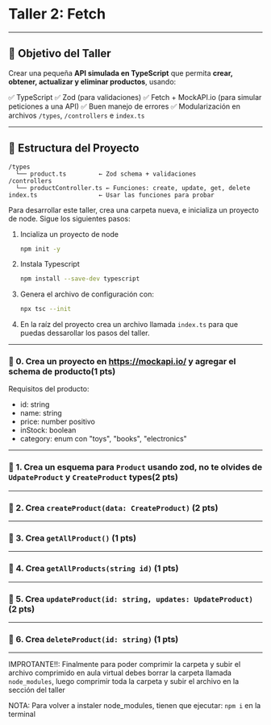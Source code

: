 # Taller 2: Fetch
---

## 🧠 Objetivo del Taller

Crear una pequeña **API simulada en TypeScript** que permita **crear, obtener, actualizar y eliminar productos**, usando:

✅ TypeScript
✅ Zod (para validaciones)
✅ Fetch + MockAPI.io (para simular peticiones a una API)
✅ Buen manejo de errores
✅ Modularización en archivos `/types`, `/controllers` e `index.ts`

---

## 📁 Estructura del Proyecto

```
/types
  └── product.ts         ← Zod schema + validaciones
/controllers
  └── productController.ts ← Funciones: create, update, get, delete
index.ts                 ← Usar las funciones para probar
```


Para desarrollar este taller, crea una carpeta nueva, e inicializa un proyecto de node. Sigue los siguientes pasos:
1. Incializa un proyecto de node
    ```bash
    npm init -y
    ```
2. Instala Typescript
    ```bash
    npm install --save-dev typescript
    ```
3. Genera el archivo de configuración con:
    ```bash
    npx tsc --init
    ```
4. En la raíz del proyecto crea un archivo llamada `index.ts` para que puedas dessarollar los pasos del taller.
   
---

### 🧩 0. Crea un proyecto en https://mockapi.io/ y agregar el schema de producto(1 pts)

Requisitos del producto:

* id: string
* name: string
* price: number positivo
* inStock: boolean
* category: enum con "toys", "books", "electronics"

---

### 🧩 1. Crea un esquema para `Product` usando zod, no te olvides de `UdpateProduct` y `CreateProduct` types(2 pts)

---


### 🧩 2. Crea `createProduct(data: CreateProduct)` (2 pts)

---


### 🧩 3. Crea `getAllProduct()` (1 pts)

---

### 🧩 4. Crea `getAllProducts(string id)` (1 pts)

---

### 🧩 5. Crea `updateProduct(id: string, updates: UpdateProduct)` (2 pts)

---


### 🧩 6. Crea `deleteProduct(id: string)` (1 pts)

---

IMPROTANTE!!: Finalmente para poder comprimir la carpeta y subir el archivo comprimido en aula virtual debes borrar la carpeta llamada `node_modules`, luego comprimir toda la carpeta y subir el archivo en la sección del taller

NOTA: Para volver a instaler node_modules, tienen que ejecutar:
`npm i` en la terminal
